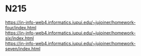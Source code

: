 # N215

https://in-info-web4.informatics.iupui.edu/~jujoiner/homework-four/index.html<br>
https://in-info-web4.informatics.iupui.edu/~jujoiner/homework-six/index.html<br>
https://in-info-web4.informatics.iupui.edu/~jujoiner/homework-seven/index.html
